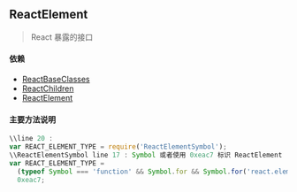 ## <span id="reactelement">ReactElement</span>
> React 暴露的接口
#### 依赖
* [ReactBaseClasses](#reactbaseclasses)
* [ReactChildren](#reactchildren)
* [ReactElement](#reactelement)

#### 主要方法说明
```javascript
\\line 20 :
var REACT_ELEMENT_TYPE = require('ReactElementSymbol');
\\ReactElementSymbol line 17 : Symbol 或者使用 0xeac7 标识 ReactElement
var REACT_ELEMENT_TYPE =
  (typeof Symbol === 'function' && Symbol.for && Symbol.for('react.element')) ||
  0xeac7;
```
```javascript

```